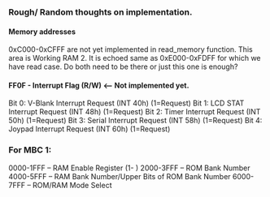 
### Rough/ Random thoughts on implementation.

#### Memory addresses
0xC000-0xCFFF are not yet implemented in read_memory function.
This area is Working RAM 2.
It is echoed same as 0xE000-0xFDFF for which we have read case.
Do both need to be there or just this one is enough?

#### FF0F - Interrupt Flag (R/W) <-- Not implemented yet.

  Bit 0: V-Blank  Interrupt Request (INT 40h)  (1=Request)
  Bit 1: LCD STAT Interrupt Request (INT 48h)  (1=Request)
  Bit 2: Timer    Interrupt Request (INT 50h)  (1=Request)
  Bit 3: Serial   Interrupt Request (INT 58h)  (1=Request)
  Bit 4: Joypad   Interrupt Request (INT 60h)  (1=Request)


### For MBC 1:

0000-1FFF – RAM Enable Register (1- )
2000-3FFF – ROM Bank Number
4000-5FFF – RAM Bank Number/Upper Bits of ROM Bank Number
6000-7FFF – ROM/RAM Mode Select
